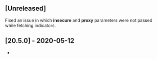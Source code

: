 ## [Unreleased]
Fixed an issue in which **insecure** and **proxy** parameters were not passed while fetching indicators.

## [20.5.0] - 2020-05-12
-
